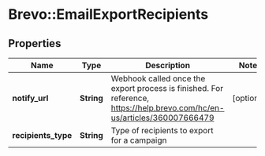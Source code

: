 # Brevo::EmailExportRecipients

## Properties
Name | Type | Description | Notes
------------ | ------------- | ------------- | -------------
**notify_url** | **String** | Webhook called once the export process is finished. For reference, https://help.brevo.com/hc/en-us/articles/360007666479 | [optional] 
**recipients_type** | **String** | Type of recipients to export for a campaign | 


